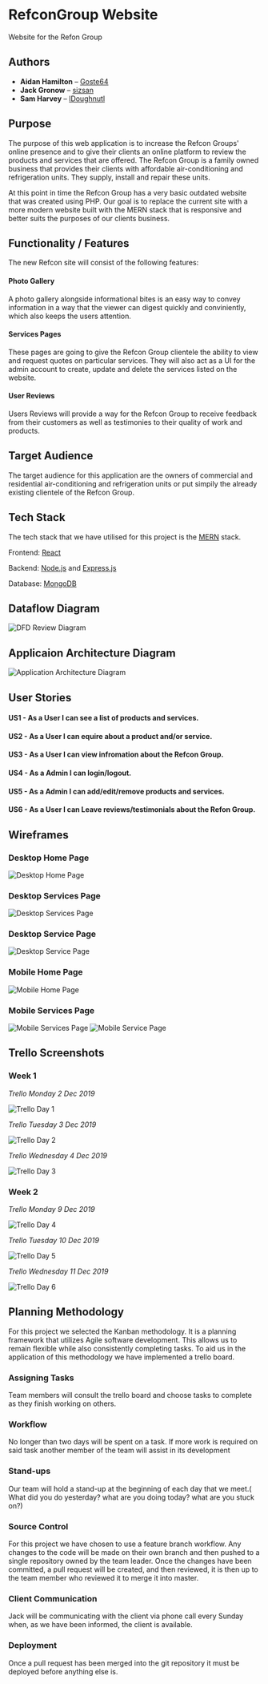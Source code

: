 # RefconGroup Website
Website for the Refon Group
## Authors
* **Aidan Hamilton** – [Goste64](https://github.com/Goste64)
* **Jack Gronow** – [sizsan](https://github.com/sizsan)
* **Sam Harvey** – [lDoughnutl](https://github.com/lDoughnutl)
## Purpose
The purpose of this web application is to increase the Refcon Groups' online presence and to give their clients an online platform to review the products and services that are offered. The Refcon Group is a family owned business that provides their clients with affordable air-conditioning and refrigeration units. They supply, install and repair these units.

At this point in time the Refcon Group has a very basic outdated website that was created using PHP. Our goal is to replace the current site with a more modern website built with the MERN stack that is responsive and better suits the purposes of our clients business.

## Functionality / Features
The new Refcon site will consist of the following features:
#### Photo Gallery
A photo gallery alongside informational bites is an easy way to convey information in a way that the viewer can digest quickly and conviniently, which also keeps the users attention.
#### Services Pages
These pages are going to give the Refcon Group clientele the ability to view and request quotes on particular services. They will also act as a UI for the admin account to create, update and delete the services listed on the website.   
#### User Reviews
Users Reviews will provide a way for the Refcon Group to receive feedback from their customers as well as testimonies to their quality of work and products.

## Target Audience
The target audience for this application are the owners of commercial and residential air-conditioning and refrigeration units or put simpily the already existing clientele of the Refcon Group. 
## Tech Stack
The tech stack that we have utilised for this project is the [MERN](https://www.be-practical.com/What-is-MERN-Stack-Development.html) stack.

Frontend: [React](https://reactjs.org/)

Backend: [Node.js](https://nodejs.org/en/) and [Express.js](https://expressjs.com/)

Database: [MongoDB](https://www.mongodb.com/)

## Dataflow Diagram
![DFD Review Diagram](docs/DFDRefcon.png)
## Applicaion Architecture Diagram
![Application Architecture Diagram](docs/Application_Stack_Diagram.png)
## User Stories
#### US1 - As a User I can see a list of products and services.
#### US2 - As a User I can equire about a product and/or service.
#### US3 - As a User I can view infromation about the Refcon Group.
#### US4 - As a Admin I can login/logout.
#### US5 - As a Admin I can add/edit/remove products and services. 
#### US6 - As a User I can Leave reviews/testimonials about the Refon Group.

## Wireframes 
### Desktop Home Page
![Desktop Home Page](docs/Wireframe_HomePage.png)
### Desktop Services Page
![Desktop Services Page](docs/Wireframe_Services.png)
### Desktop Service Page
![Desktop Service Page](docs/Wireframe_ServicePage.png)
### Mobile Home Page
![Mobile Home Page](docs/Wireframe_Mobile_HomePage.png)
### Mobile Services Page
![Mobile Services Page](docs/Wireframe_Mobile_Services.png)   ![Mobile Service Page](docs/Wireframe_Mobile_ServicePage.png)

## Trello Screenshots

### **Week 1**  
*Trello Monday 2 Dec 2019*

![Trello Day 1](docs/trelloScr/TrScr02-12-2019.png)

*Trello Tuesday 3 Dec 2019*

![Trello Day 2](docs/trelloScr/TrScr03-12-2019.png)

*Trello Wednesday 4 Dec 2019*

![Trello Day 3](docs/trelloScr/TrScr04-12-2019.png)


### **Week 2**  
*Trello Monday 9 Dec 2019*

![Trello Day 4](docs/trelloScr/TrScr09-12-2019.png)

*Trello Tuesday 10 Dec 2019*

![Trello Day 5](docs/trelloScr/TrScr10-12-2019.png)

*Trello Wednesday 11 Dec 2019*

![Trello Day 6](docs/trelloScr/TrScr11-12-2019.png)

<!-- ### Week 3 
*Trello Monday 16 Dec 2019*

*Trello Tuesday 17 Dec 2019*

*Trello Tuesday 18 Dec 2019*

### Week 4 
*Trello Monday 13 Jan 2020*

*Trello Tuesday 14 Jan 2020*

*Trello Tuesday 15 Jan 2020*

Week 5
*Trello Monday 20 Jan 2020*

*Trello Tuesday 21 Jan 2020*

*Trello Tuesday 22 Jan 2020* -->

## Planning Methodology 

For this project we selected the Kanban methodology. It is a planning framework that utilizes Agile software development. This allows us to remain flexible while also consistently completing tasks. To aid us in the application of this methodology we have implemented a trello board. 

### Assigning Tasks
Team members will consult the trello board and choose tasks to complete as they finish working on others.
### Workflow
No longer than two days will be spent on a task. If more work is required on said task another member of the team will assist in its development 
### Stand-ups
Our team will hold a stand-up at the beginning of each day that we meet.( What did you do yesterday? what are you doing today? what are you stuck on?)
### Source Control
For this project we have chosen to use a feature branch workflow. Any changes to the code will be made on their own branch and then pushed to a single repository owned by the team leader. Once the changes have been committed, a pull request will be created, and then reviewed, it is then up to the team member who reviewed it to merge it into master.
### Client Communication
Jack will be communicating with the client via phone call every Sunday when, as we have been informed, the client is available.
### Deployment 
Once a pull request has been merged into the git repository it must be deployed before anything else is.